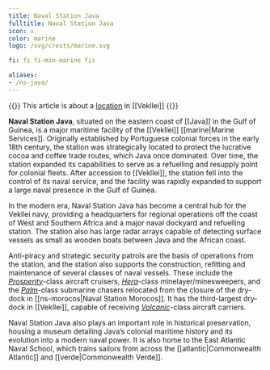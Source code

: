 ```yaml
---
title: Naval Station Java
fulltitle: Naval Station Java
icon: ⚓️
color: marine
logo: /svg/crests/marine.svg

fi: fi fi-min-marine fis

aliases:
- /ns-java/
---
```

{{<note series>}}
 This article is about a [location](/factbook/landscape/places) in [[Vekllei]]
{{</note>}}

**Naval Station Java**, situated on the eastern coast of [[Java]] in the Gulf of Guinea, is a major maritime facility of the [[Vekllei]] [[marine|Marine Services]]. Originally established by Portuguese colonial forces in the early 18th century, the station was strategically located to protect the lucrative cocoa and coffee trade routes, which Java once dominated. Over time, the station expanded its capabilities to serve as a refuelling and resupply point for colonial fleets. After accession to [[Vekllei]], the station fell into the control of its naval service, and the facility was rapidly expanded to support a large naval presence in the Gulf of Guinea.

In the modern era, Naval Station Java has become a central hub for the Vekllei navy, providing a headquarters for regional operations off the coast of West and Southern Africa and a major naval dockyard and refuelling station. The station also has large radar arrays capable of detecting surface vessels as small as wooden boats between Java and the African coast.

Anti-piracy and strategic security patrols are the basis of operations from the station, and the station also supports the construction, refitting and maintenance of several classes of naval vessels. These include the [*Prosperity*](/prosperity-class/)-class aircraft cruisers, [*Hera*](/hera-class/)-class minelayer/minesweepers, and the [*Palm*](/palm-class/)-class submarine chasers relocated from the closure of the dry-dock in [[ns-morocos|Naval Station Morocos]]. It has the third-largest dry-dock in [[Vekllei]], capable of receiving [*Volcanic*](/volcanic-class/)-class aircraft carriers.

Naval Station Java also plays an important role in historical preservation, housing a museum detailing Java’s colonial maritime history and its evolution into a modern naval power. It is also home to the East Atlantic Naval School, which trains sailors from across the [[atlantic|Commonwealth Atlantic]] and [[verde|Commonwealth Verde]].


